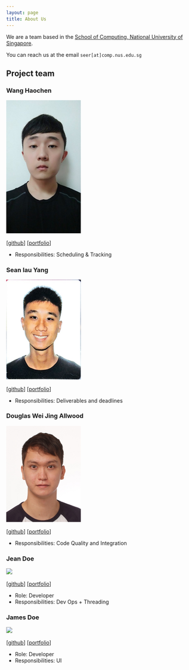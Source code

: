 ```yaml
---
layout: page
title: About Us
---
```


We are a team based in the [School of Computing, National University of Singapore](http://www.comp.nus.edu.sg).

You can reach us at the email `seer[at]comp.nus.edu.sg`

## Project team

### Wang Haochen

<img src="images/ssagit.png" width="200px">

[[github](https://github.com/ssagit)]
[[portfolio](team/ssagit.md)]

* Responsibilities: Scheduling & Tracking

### Sean Iau Yang

<img src="images/seaniy.png" width="200px">

[[github](http://github.com/seaniy)]
[[portfolio](team/seaniy.md)]

* Responsibilities: Deliverables and deadlines

### Douglas Wei Jing Allwood

<img src="images/douglaswja.png" width="200px">

[[github](http://github.com/douglaswja)] [[portfolio](team/douglaswja.md)]

* Responsibilities: Code Quality and Integration

### Jean Doe

<img src="images/johndoe.png" width="200px">

[[github](http://github.com/johndoe)]
[[portfolio](team/johndoe.md)]

* Role: Developer
* Responsibilities: Dev Ops + Threading

### James Doe

<img src="images/johndoe.png" width="200px">

[[github](http://github.com/johndoe)]
[[portfolio](team/johndoe.md)]

* Role: Developer
* Responsibilities: UI

